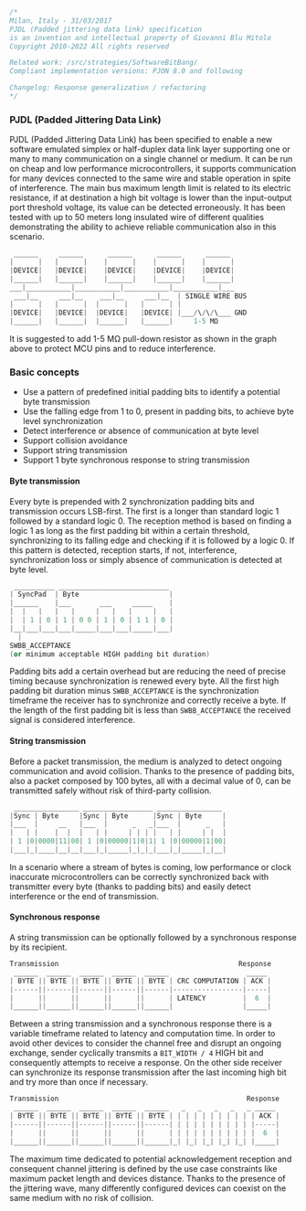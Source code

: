 
```cpp
/*
Milan, Italy - 31/03/2017
PJDL (Padded jittering data link) specification
is an invention and intellectual property of Giovanni Blu Mitolo
Copyright 2010-2022 All rights reserved

Related work: /src/strategies/SoftwareBitBang/
Compliant implementation versions: PJON 8.0 and following

Changelog: Response generalization / refactoring
*/
```
### PJDL (Padded Jittering Data Link)
PJDL (Padded Jittering Data Link) has been specified to enable a new software emulated simplex or half-duplex data link layer supporting one or many to many communication on a single channel or medium. It can be run on cheap and low performance microcontrollers, it supports communication for many devices connected to the same wire and stable operation in spite of interference. The main bus maximum length limit is related to its electric resistance, if at destination a high bit voltage is lower than the input-output port threshold voltage, its value can be detected erroneously. It has been tested with up to 50 meters long insulated wire of different qualities demonstrating the ability to achieve reliable communication also in this scenario.   
```cpp  
 ______     ______      ______      ______      ______
|      |   |      |    |      |    |      |    |      |
|DEVICE|   |DEVICE|    |DEVICE|    |DEVICE|    |DEVICE|
|______|   |______|    |______|    |______|    |______|
___|___________|___________|___________|___________|___
 ___|__     ___|__    ___|__     ___|__  | SINGLE WIRE BUS
|      |   |      |  |      |   |      | |
|DEVICE|   |DEVICE|  |DEVICE|   |DEVICE| |___/\/\/\___ GND
|______|   |______|  |______|   |______|     1-5 MΩ
```
It is suggested to add 1-5 MΩ pull-down resistor as shown in the graph above to protect MCU pins and to reduce interference.

### Basic concepts
* Use a pattern of predefined initial padding bits to identify a potential byte transmission
* Use the falling edge from 1 to 0, present in padding bits, to achieve byte level synchronization
* Detect interference or absence of communication at byte level
* Support collision avoidance
* Support string transmission
* Support 1 byte synchronous response to string transmission

#### Byte transmission
Every byte is prepended with 2 synchronization padding bits and transmission occurs LSB-first. The first is a longer than standard logic 1 followed by a standard logic 0. The reception method is based on finding a logic 1 as long as the first padding bit within a certain threshold, synchronizing to its falling edge and checking if it is followed by a logic 0. If this pattern is detected, reception starts, if not, interference, synchronization loss or simply absence of communication is detected at byte level.    
```cpp  
 __________ ___________________________
| SyncPad  | Byte                      |
|______    |___       ___     _____    |
|  |   |   |   |     |   |   |     |   |
|  | 1 | 0 | 1 | 0 0 | 1 | 0 | 1 1 | 0 |
|__|___|___|___|_____|___|___|_____|___|
  |
SWBB_ACCEPTANCE
(or minimum acceptable HIGH padding bit duration)
```
Padding bits add a certain overhead but are reducing the need of precise timing because synchronization is renewed every byte. All the first high padding bit duration minus `SWBB_ACCEPTANCE` is the synchronization timeframe the receiver has to synchronize and correctly receive a byte. If the length of the first padding bit is less than `SWBB_ACCEPTANCE` the received signal is considered interference.

#### String transmission
Before a packet transmission, the medium is analyzed to detect ongoing communication and avoid collision. Thanks to the presence of padding bits, also a packet composed by 100 bytes, all with a decimal value of 0, can be transmitted safely without risk of third-party collision.   
```cpp  
 ________________ _________________ ________________
|Sync | Byte     |Sync | Byte      |Sync | Byte     |
|___  |     __   |___  |      _   _|___  |      _   |
|   | |    |  |  |   | |     | | | |   | |     | |  |
| 1 |0|0000|11|00| 1 |0|00000|1|0|1| 1 |0|00000|1|00|
|___|_|____|__|__|___|_|_____|_|_|_|___|_|_____|_|__|
```
In a scenario where a stream of bytes is coming, low performance or clock inaccurate microcontrollers can be correctly synchronized back with transmitter every byte (thanks to padding bits) and easily detect interference or the end of transmission.

#### Synchronous response
A string transmission can be optionally followed by a synchronous response by its recipient.
```cpp  
Transmission                                            Response
 ______  ______  ______  ______  ______                   _____
| BYTE || BYTE || BYTE || BYTE || BYTE | CRC COMPUTATION | ACK |
|------||------||------||------||------|-----------------|-----|
|      ||      ||      ||      ||      | LATENCY         |  6  |
|______||______||______||______||______|                 |_____|
```

Between a string transmission and a synchronous response there is a variable timeframe related to latency and computation time. In order to avoid other devices to consider the channel free and disrupt an ongoing exchange, sender cyclically transmits a `BIT_WIDTH / 4` HIGH bit and consequently attempts to receive a response. On the other side receiver can synchronize its response transmission after the last incoming high bit and try more than once if necessary.
```cpp  
Transmission                                              Response
 ______  ______  ______  ______  ______   _   _   _   _   _ _____
| BYTE || BYTE || BYTE || BYTE || BYTE | | | | | | | | | | | ACK |
|------||------||------||------||------| | | | | | | | | | |-----|
|      ||      ||      ||      ||      | | | | | | | | | | |  6  |
|______||______||______||______||______|_| |_| |_| |_| |_| |_____|

```

The maximum time dedicated to potential acknowledgement reception and consequent channel jittering is defined by the use case constraints like maximum packet length and devices distance. Thanks to the presence of the jittering wave, many differently configured devices can coexist on the same medium with no risk of collision.
